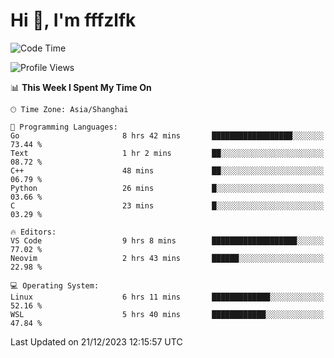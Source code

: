 # Hi 👋, I'm fffzlfk

<!--START_SECTION:waka-->
![Code Time](http://img.shields.io/badge/Code%20Time-632%20hrs%2022%20mins-blue)

![Profile Views](http://img.shields.io/badge/Profile%20Views-0-blue)

📊 **This Week I Spent My Time On** 

```text
🕑︎ Time Zone: Asia/Shanghai

💬 Programming Languages: 
Go                       8 hrs 42 mins       ██████████████████░░░░░░░   73.44 % 
Text                     1 hr 2 mins         ██░░░░░░░░░░░░░░░░░░░░░░░   08.72 % 
C++                      48 mins             ██░░░░░░░░░░░░░░░░░░░░░░░   06.79 % 
Python                   26 mins             █░░░░░░░░░░░░░░░░░░░░░░░░   03.66 % 
C                        23 mins             █░░░░░░░░░░░░░░░░░░░░░░░░   03.29 % 

🔥 Editors: 
VS Code                  9 hrs 8 mins        ███████████████████░░░░░░   77.02 % 
Neovim                   2 hrs 43 mins       ██████░░░░░░░░░░░░░░░░░░░   22.98 % 

💻 Operating System: 
Linux                    6 hrs 11 mins       █████████████░░░░░░░░░░░░   52.16 % 
WSL                      5 hrs 40 mins       ████████████░░░░░░░░░░░░░   47.84 % 
```


 Last Updated on 21/12/2023 12:15:57 UTC
<!--END_SECTION:waka-->
